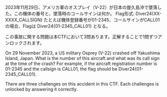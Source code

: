 2023年11月29日、アメリカ軍のオスプレイ（V-22）が日本の屋久島沖で墜落した。この機体の番号と、墜落時のコールサインは何か。
Flag形式: Diver24{XX-XXXX_CALLSIGN}
たとえば機体登録番号が01-2345、コールサインがCALL01の場合、Flagは Diver24{01-2345_CALL01} となる。

この事故に関する問題は本CTFにおいて3問あります。正解することで1問ずつアンロックされます。

On 29 November 2023, a US military Osprey (V-22) crashed off Yakushima Island, Japan. What is the number of this aircraft and what was its call sign at the time of the crash?
For example, if the aircraft registration number is 01-2345 and the callsign is CALL01, the flag should be Diver24{01-2345_CALL01}.

There are three challenges on this accident in this CTF. Each challenges is unlocked by answering it correctly.
